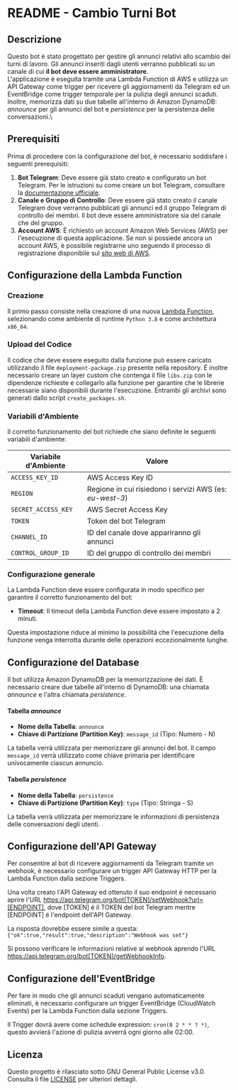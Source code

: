 # README - Cambio Turni Bot
## Descrizione

Questo bot è stato progettato per gestire gli annunci relativi allo scambio dei turni di lavoro. Gli annunci inseriti dagli utenti verranno pubblicati su un canale di cui **il bot deve essere amministratore**.\
L'applicazione è eseguita tramite una Lambda Function di AWS e utilizza un API Gateway come trigger per ricevere gli aggiornamenti da Telegram ed un EventBridge come trigger temporale per la pulizia degli annunci scaduti.\
Inoltre, memorizza dati su due tabelle all'interno di Amazon DynamoDB: _announce_ per gli annunci del bot e _persistence_ per la persistenza delle conversazioni.\

## Prerequisiti

Prima di procedere con la configurazione del bot, è necessario soddisfare i seguenti prerequisiti:

1. **Bot Telegram**: Deve essere già stato creato e configurato un bot Telegram. Per le istruzioni su come creare un bot Telegram, consultare la [documentazione ufficiale](https://core.telegram.org/bots#how-do-i-create-a-bot).
2. **Canale e Gruppo di Controllo**: Deve essere giá stato creato il canale Telegram dove verranno pubblicati gli annunci ed il gruppo Telegram di controllo dei membri. Il bot deve essere amministratore sia del canale che del gruppo.
3. **Account AWS**: È richiesto un account Amazon Web Services (AWS) per l'esecuzione di questa applicazione. Se non si possiede ancora un account AWS, è possibile registrarne uno seguendo il processo di registrazione disponibile sul [sito web di AWS](https://aws.amazon.com/).


## Configurazione della Lambda Function

### Creazione 
Il primo passo consiste nella creazione di una nuova [Lambda Function](https://docs.aws.amazon.com/lambda/), selezionando come ambiente di runtime `Python 3.8` e come architettura `x86_64`.


### Upload del Codice

Il codice che deve essere eseguito dalla funzione può essere caricato utilizzando il file `deployment-package.zip` presente nella repository.
É inoltre necessario creare un layer custom che contenga il file `libs.zip` con le dipendenze richieste e collegarlo alla funzione per garantire che le librerie necessarie siano disponibili durante l'esecuzione. Entrambi gli archivi sono generati dallo script `create_packages.sh`.

### Variabili d'Ambiente

Il corretto funzionamento del bot richiede che siano definite le seguenti variabili d'ambiente:

| Variabile d'Ambiente       | Valore                                                  |
| -------------------------- | --------------------------------------------------------|
|```ACCESS_KEY_ID```         | AWS Access Key ID                                       |
|```REGION```                | Regione in cui risiedono i servizi AWS (es: _eu-west-3_)|
|```SECRET_ACCESS_KEY```     | AWS Secret Access Key                                   |
|```TOKEN```                 | Token del bot Telegram                                  |
|```CHANNEL_ID```            | ID del canale dove appariranno gli annunci              |
|```CONTROL_GROUP_ID```      | ID del gruppo di controllo dei membri                   |


### Configurazione generale

La Lambda Function deve essere configurata in modo specifico per garantire il corretto funzionamento del bot:

- **Timeout**: Il timeout della Lambda Function deve essere impostato a 2 minuti.

Questa impostazione riduce al minimo la possibilitá che l'esecuzione della funzione venga interrotta durante delle operazioni eccezionalmente lunghe.

## Configurazione del Database
Il bot utilizza Amazon DynamoDB per la memorizzazione dei dati. È necessario creare due tabelle all'interno di DynamoDB: una chiamata _announce_ e l'altra chiamata _persistence_.

#### Tabella _announce_

- **Nome della Tabella**: `announce`
- **Chiave di Partizione (Partition Key)**: `message_id` (Tipo: Numero - N)

La tabella verrà utilizzata per memorizzare gli annunci del bot. Il campo `message_id` verrà utilizzato come chiave primaria per identificare univocamente ciascun annuncio.

#### Tabella _persistence_

- **Nome della Tabella**: `persistence`
- **Chiave di Partizione (Partition Key)**: `type` (Tipo: Stringa - S)

La tabella verrà utilizzata per memorizzare le informazioni di persistenza delle conversazioni degli utenti.



## Configurazione dell'API Gateway

Per consentire al bot di ricevere aggiornamenti da Telegram tramite un webhook, è necessario configurare un trigger API Gateway HTTP per la Lambda Function dalla sezione Triggers.

Una volta creato l'API Gateway ed ottenuto il suo endpoint é necessario aprire l'URL https://api.telegram.org/bot[TOKEN]/setWebhook?url=[ENDPOINT], dove [TOKEN] é il TOKEN del bot Telegram mentre [ENDPOINT] é l'endpoint dell'API Gateway. 

La risposta dovrebbe essere simile a questa:
```{"ok":true,"result":true,"description":"Webhook was set"}```

Si possono verificare le informazioni relative al webhook aprendo l'URL https://api.telegram.org/bot[TOKEN]/getWebhookInfo.

## Configurazione dell'EventBridge

Per fare in modo che gli annunci scaduti vengano automaticamente eliminati, è necessario configurare un trigger EventBridge (CloudWatch Events) per la Lambda Function dalla sezione Triggers.

Il Trigger dovrá avere come schedule expression: ```cron(0 2 * * ? *)```, questo avvierá l'azione di pulizia avverrá ogni giorno alle 02:00.

## Licenza

Questo progetto è rilasciato sotto GNU General Public License v3.0. Consulta il file [LICENSE](LICENSE) per ulteriori dettagli.
